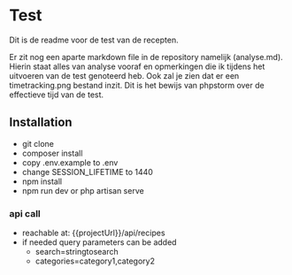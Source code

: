 # Test

Dit is de readme voor de test van de recepten.

Er zit nog een aparte markdown file in de repository namelijk (analyse.md). Hierin staat alles van analyse vooraf en opmerkingen die ik tijdens het uitvoeren van de test genoteerd heb. Ook zal je zien dat er een timetracking.png bestand inzit. Dit is het bewijs van phpstorm over de effectieve tijd van de test.

## Installation
- git clone
- composer install
- copy .env.example to .env
- change SESSION_LIFETIME to 1440
- npm install
- npm run dev or php artisan serve

### api call
- reachable at: {{projectUrl}}/api/recipes
- if needed query parameters can be added
  - search=stringtosearch
  - categories=category1,category2 

